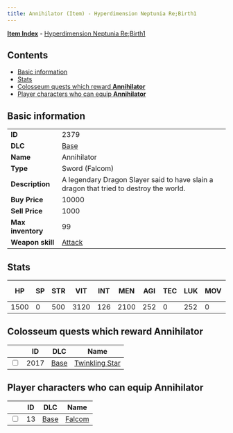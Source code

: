 ```yaml
---
title: Annihilator (Item) - Hyperdimension Neptunia Re;Birth1
---
```


[**Item Index**](/neptunia/rb1/item/index.html) - [Hyperdimension Neptunia Re;Birth1](/neptunia/rb1)

## Contents

- [Basic information](#basic-information)
- [Stats](#stats)
- [Colosseum quests which reward **Annihilator**](#colosseum-quests-which-reward-annihilator)
- [Player characters who can equip **Annihilator**](#player-characters-who-can-equip-annihilator)
## Basic information

|   |   |
| -- | -- |
| **ID** | 2379 |
| **DLC** | [Base](/neptunia/rb1/dlc/1-base.html) |
| **Name** | Annihilator |
| **Type** | Sword (Falcom) |
| **Description** | A legendary Dragon Slayer said to have slain a dragon that tried to destroy the world. |
| **Buy Price** | 10000 |
| **Sell Price** | 1000 |
| **Max inventory** | 99 |
| **Weapon skill** | [Attack](/neptunia/rb1/skill/1-2401-attack.html) |


## Stats

| HP | SP | STR | VIT | INT | MEN | AGI | TEC | LUK | MOV | Fire res. | Ice res. | Wind res. | Lightning res. |
| -- | -- | --- | --- | --- | --- | --- | --- | --- | --- | --------- | -------- | --------- | -------------- |
| 1500 | 0 | 500 | 3120 | 126 | 2100 | 252 | 0 | 252 | 0 | 0 | 0 | 0 | 0 |


## Colosseum quests which reward **Annihilator**

|    | ID | DLC | Name |
| -- | -- | --- | ---- |
| <input type="checkbox" id="rb1-colosseum-1-2017" class="trackbox" /> | 2017 | [Base](/neptunia/rb1/dlc/1-base.html) | [Twinkling Star](/neptunia/rb1/colosseum/1-2017-twinkling-star.html) |


## Player characters who can equip **Annihilator**

|    | ID | DLC | Name |
| -- | -- | --- | ---- |
| <input type="checkbox" id="rb1-player-1-13" class="trackbox" /> | 13 | [Base](/neptunia/rb1/dlc/1-base.html) | [Falcom](/neptunia/rb1/player/1-13-falcom.html) |

